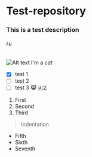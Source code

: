 # Test-repository
### This is a test description
###### Hi
![Alt text](https://i.pinimg.com/736x/f8/32/e9/f832e9eeb044c0724ed38d11a6fc3c52.jpg "Cat")
I'm a *cat*
- [x] test 1
- [ ] test 2
- [ ] test 3
😹 🇦🇿
1. First
2. Second
3. Third
> Indentation
- Fifth
- Sixth
- Seventh
